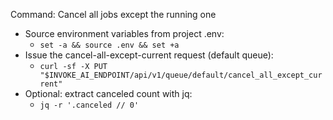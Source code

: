 Command: Cancel all jobs except the running one

- Source environment variables from project .env:
  - `set -a && source .env && set +a`
- Issue the cancel-all-except-current request (default queue):
  - `curl -sf -X PUT "$INVOKE_AI_ENDPOINT/api/v1/queue/default/cancel_all_except_current"`
- Optional: extract canceled count with jq:
  - `jq -r '.canceled // 0'`
